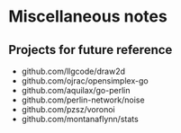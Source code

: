 # Miscellaneous notes

## Projects for future reference

- github.com/llgcode/draw2d
- github.com/ojrac/opensimplex-go
- github.com/aquilax/go-perlin
- github.com/perlin-network/noise
- github.com/pzsz/voronoi
- github.com/montanaflynn/stats
